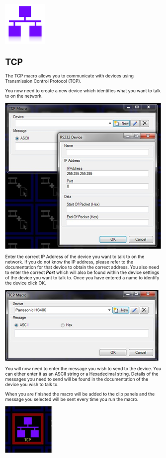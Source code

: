 ![](../../images/network-purple.png)
# TCP

The TCP macro allows you to communicate with devices using Transmission Control Protocol (TCP).
 
You now need to create a new device which identifies what you want to talk to on the network.

</p>
<p class="hcp3"><img alt="" src="../../images/img_14.jpg" width="501" height="470" border="0" class="hcp2"></p>

Enter the correct <span class="hcp5">IP Address</span> of the device you want to talk to on the network. If you do not know the IP address, please refer to the documentation for that device to obtain the correct address. You also need to enter the correct <span style="font-weight: bold; font-style: italic;">Port</span> which will also be found within the device settings of the device you want to talk to. Once you have entered a name to identify the device click <span class="hcp5">OK</span>.</p>
<p class="hcp3"><img alt="" src="../../images/img_15.jpg" width="493" height="228" border="0" class="hcp2"></p>
<p class="hcp4">You will now need to enter the message you wish to send to the device. You can either enter it as an ASCII string or a Hexadecimal string. Details of the messages you need to send will be found in the documentation of the device you wish to talk to.</p>
<p class="hcp4">When you are finished the macro will be added to the clip panels and the message you selected will be sent every time you run the macro.</p>

<img alt="" src="../../images/img_16.jpg" border="0" class="hcp2">